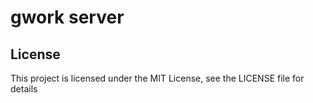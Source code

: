 # gwork server

## License

This project is licensed under the MIT License, see the LICENSE file for details
